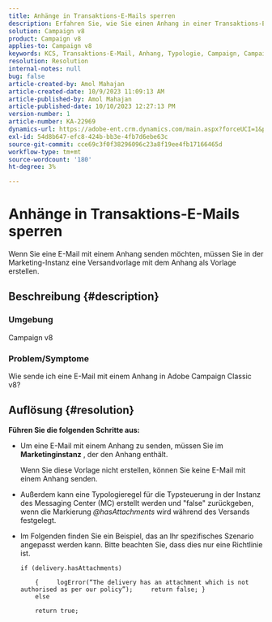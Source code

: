 ```yaml
---
title: Anhänge in Transaktions-E-Mails sperren
description: Erfahren Sie, wie Sie einen Anhang in einer Transaktions-E-Mail in Adobe Campaign Classic v8 blockieren. Erstellen Sie eine Versandvorlage in der Marketinginstanz.
solution: Campaign v8
product: Campaign v8
applies-to: Campaign v8
keywords: KCS, Transaktions-E-Mail, Anhang, Typologie, Campaign, Campaign Classic v8
resolution: Resolution
internal-notes: null
bug: false
article-created-by: Amol Mahajan
article-created-date: 10/9/2023 11:09:13 AM
article-published-by: Amol Mahajan
article-published-date: 10/10/2023 12:27:13 PM
version-number: 1
article-number: KA-22969
dynamics-url: https://adobe-ent.crm.dynamics.com/main.aspx?forceUCI=1&pagetype=entityrecord&etn=knowledgearticle&id=e0cb2043-9466-ee11-9ae7-6045bd0061cb
exl-id: 54d8b647-efc8-424b-bb3e-4fb7d6ebe63c
source-git-commit: cce69c3f0f38296096c23a8f19ee4fb17166465d
workflow-type: tm+mt
source-wordcount: '180'
ht-degree: 3%

---
```


# Anhänge in Transaktions-E-Mails sperren


Wenn Sie eine E-Mail mit einem Anhang senden möchten, müssen Sie in der Marketing-Instanz eine Versandvorlage mit dem Anhang als Vorlage erstellen.

## Beschreibung {#description}


### <b>Umgebung</b>

Campaign v8



### <b>Problem/Symptome</b>

Wie sende ich eine E-Mail mit einem Anhang in Adobe Campaign Classic v8?


## Auflösung {#resolution}

<b>Führen Sie die folgenden Schritte aus:</b>
- Um eine E-Mail mit einem Anhang zu senden, müssen Sie im <b>Marketinginstanz</b> , der den Anhang enthält.

  Wenn Sie diese Vorlage nicht erstellen, können Sie keine E-Mail mit einem Anhang senden.



- Außerdem kann eine Typologieregel für die Typsteuerung in der Instanz des Messaging Center (MC) erstellt werden und &quot;false&quot; zurückgeben, wenn die Markierung *@hasAttachments* wird während des Versands festgelegt.
- Im Folgenden finden Sie ein Beispiel, das an Ihr spezifisches Szenario angepasst werden kann. Bitte beachten Sie, dass dies nur eine Richtlinie ist.




  ```
  if (delivery.hasAttachments)
  
      {     logError(“The delivery has an attachment which is not authorised as per our policy”);     return false; }
      else
  
      return true;
  ```
